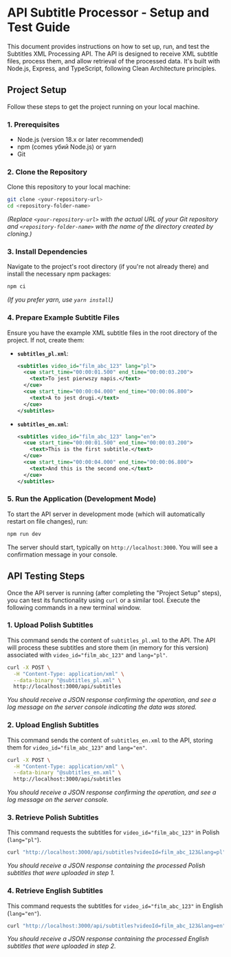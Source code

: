 # API Subtitle Processor - Setup and Test Guide

This document provides instructions on how to set up, run, and test the Subtitles XML Processing API. The API is designed to receive XML subtitle files, process them, and allow retrieval of the processed data. It's built with Node.js, Express, and TypeScript, following Clean Architecture principles.

## Project Setup

Follow these steps to get the project running on your local machine.

### 1. Prerequisites

- Node.js (version 18.x or later recommended)
- npm (comes убий Node.js) or yarn
- Git

### 2. Clone the Repository

Clone this repository to your local machine:

```bash
git clone <your-repository-url>
cd <repository-folder-name>
```

_(Replace `<your-repository-url>` with the actual URL of your Git repository and `<repository-folder-name>` with the name of the directory created by cloning.)_

### 3. Install Dependencies

Navigate to the project's root directory (if you're not already there) and install the necessary npm packages:

```bash
npm ci
```

_(If you prefer yarn, use `yarn install`)_

### 4. Prepare Example Subtitle Files

Ensure you have the example XML subtitle files in the root directory of the project. If not, create them:

- **`subtitles_pl.xml`**:

  ```xml
  <subtitles video_id="film_abc_123" lang="pl">
    <cue start_time="00:00:01.500" end_time="00:00:03.200">
      <text>To jest pierwszy napis.</text>
    </cue>
    <cue start_time="00:00:04.000" end_time="00:00:06.800">
      <text>A to jest drugi.</text>
    </cue>
  </subtitles>
  ```

- **`subtitles_en.xml`**:
  ```xml
  <subtitles video_id="film_abc_123" lang="en">
    <cue start_time="00:00:01.500" end_time="00:00:03.200">
      <text>This is the first subtitle.</text>
    </cue>
    <cue start_time="00:00:04.000" end_time="00:00:06.800">
      <text>And this is the second one.</text>
    </cue>
  </subtitles>
  ```

### 5. Run the Application (Development Mode)

To start the API server in development mode (which will automatically restart on file changes), run:

```bash
npm run dev
```

The server should start, typically on `http://localhost:3000`. You will see a confirmation message in your console.

## API Testing Steps

Once the API server is running (after completing the "Project Setup" steps), you can test its functionality using `curl` or a similar tool. Execute the following commands in a new terminal window.

### 1. Upload Polish Subtitles

This command sends the content of `subtitles_pl.xml` to the API. The API will process these subtitles and store them (in memory for this version) associated with `video_id="film_abc_123"` and `lang="pl"`.

```bash
curl -X POST \
  -H "Content-Type: application/xml" \
  --data-binary "@subtitles_pl.xml" \
  http://localhost:3000/api/subtitles
```

_You should receive a JSON response confirming the operation, and see a log message on the server console indicating the data was stored._

### 2. Upload English Subtitles

This command sends the content of `subtitles_en.xml` to the API, storing them for `video_id="film_abc_123"` and `lang="en"`.

```bash
curl -X POST \
  -H "Content-Type: application/xml" \
  --data-binary "@subtitles_en.xml" \
  http://localhost:3000/api/subtitles
```

_You should receive a JSON response confirming the operation, and see a log message on the server console._

### 3. Retrieve Polish Subtitles

This command requests the subtitles for `video_id="film_abc_123"` in Polish (`lang="pl"`).

```bash
curl "http://localhost:3000/api/subtitles?videoId=film_abc_123&lang=pl"
```

_You should receive a JSON response containing the processed Polish subtitles that were uploaded in step 1._

### 4. Retrieve English Subtitles

This command requests the subtitles for `video_id="film_abc_123"` in English (`lang="en"`).

```bash
curl "http://localhost:3000/api/subtitles?videoId=film_abc_123&lang=en"
```

_You should receive a JSON response containing the processed English subtitles that were uploaded in step 2._
